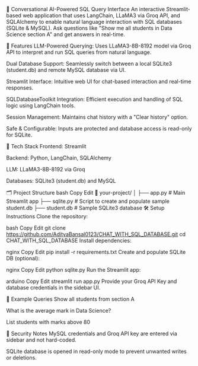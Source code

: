 🦜 Conversational AI-Powered SQL Query Interface
An interactive Streamlit-based web application that uses LangChain, LLaMA3 via Groq API, and SQLAlchemy to enable natural language interaction with SQL databases (SQLite & MySQL). Ask questions like "Show me all students in Data Science section A" and get answers in real-time.

🚀 Features
LLM-Powered Querying: Uses LLaMA3-8B-8192 model via Groq API to interpret and run SQL queries from natural language.

Dual Database Support: Seamlessly switch between a local SQLite3 (student.db) and remote MySQL database via UI.

Streamlit Interface: Intuitive web UI for chat-based interaction and real-time responses.

SQLDatabaseToolkit Integration: Efficient execution and handling of SQL logic using LangChain tools.

Session Management: Maintains chat history with a "Clear history" option.

Safe & Configurable: Inputs are protected and database access is read-only for SQLite.

🧱 Tech Stack
Frontend: Streamlit

Backend: Python, LangChain, SQLAlchemy

LLM: LLaMA3-8B-8192 via Groq

Databases: SQLite3 (student.db) and MySQL

🗂 Project Structure
bash
Copy
Edit
📁 your-project/
│
├── app.py             # Main Streamlit app
├── sqlite.py          # Script to create and populate sample student.db
├── student.db         # Sample SQLite3 database
🛠 Setup Instructions
Clone the repository:

bash
Copy
Edit
git clone https://github.com/AdityaBansal0123/CHAT_WITH_SQL_DATABASE.git
cd CHAT_WITH_SQL_DATABASE
Install dependencies:

nginx
Copy
Edit
pip install -r requirements.txt
Create and populate SQLite DB (optional):

nginx
Copy
Edit
python sqlite.py
Run the Streamlit app:

arduino
Copy
Edit
streamlit run app.py
Provide your Groq API Key and database credentials in the sidebar UI.

🧪 Example Queries
Show all students from section A

What is the average mark in Data Science?

List students with marks above 80

🔐 Security Notes
MySQL credentials and Groq API key are entered via sidebar and not hard-coded.

SQLite database is opened in read-only mode to prevent unwanted writes or deletions.
